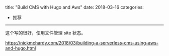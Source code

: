 title: "Build CMS with Hugo and Aws"
date: 2018-03-16
categories:
- 推荐
---

这个写的很好，使用文件管理 site 状态。

https://nickmchardy.com/2018/03/building-a-serverless-cms-using-aws-and-hugo.html

